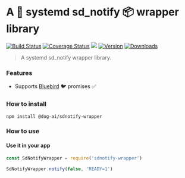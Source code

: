 # A :penguin: systemd sd_notify :package: wrapper library

[![Build Status](https://travis-ci.org/dog-ai/sdnotify-wrapper.svg?branch=master)](https://travis-ci.org/dog-ai/sdnotify-wrapper)
[![Coverage Status](https://coveralls.io/repos/github/dog-ai/sdnotify-wrapper/badge.svg?branch=master)](https://coveralls.io/github/dog-ai/sdnotify-wrapper?branch=master)
[![](https://img.shields.io/github/release/dog-ai/sdnotify-wrapper.svg)](https://github.com/dog-ai/sdnotify-wrapper/releases)
[![Version](https://img.shields.io/npm/v/@dog-ai/sdnotify-wrapper.svg)](https://www.npmjs.com/package/@dog-ai/sdnotify-wrapper)
[![Downloads](https://img.shields.io/npm/dt/@dog-ai/sdnotify-wrapper.svg)](https://www.npmjs.com/package/@dog-ai/sdnotify-wrapper) 

> A systemd sd_notify wrapper library.

### Features
* Supports [Bluebird](https://github.com/petkaantonov/bluebird) :bird: promises :white_check_mark:

### How to install
```
npm install @dog-ai/sdnotify-wrapper
```

### How to use

#### Use it in your app
```javascript
const SdNotifyWrapper = require('sdnotify-wrapper')

SdNotifyWrapper.notify(false, 'READY=1')
```
